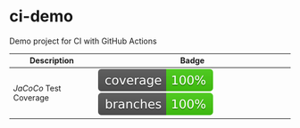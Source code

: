 # ci-demo
Demo project for CI with GitHub Actions

| Description            | Badge                                                                                                                                                                                                                                    |
|------------------------|------------------------------------------------------------------------------------------------------------------------------------------------------------------------------------------------------------------------------------------|
| *JaCoCo* Test Coverage | [![coverage](https://raw.githubusercontent.com/vojkog/ci-demo/main/.github/badges/jacoco.svg?branch=master&kill_cache=1)](https://github.com/vojkog/ci-demo/actions/workflows/java-ci-demo.yml) [![branches coverage](https://raw.githubusercontent.com/vojkog/ci-demo/main/.github/badges/branches.svg?branch=master&kill_cache=1)](https://github.com/vojkog/ci-demo/actions/workflows/java-ci-demo.yml) |
